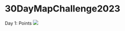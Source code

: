 # 30DayMapChallenge2023
Day 1: Points
<img src="C:\Users\li\Working\Blender\Kakheti_rtveli\Kakheti_Rtveli_2022.gif">
